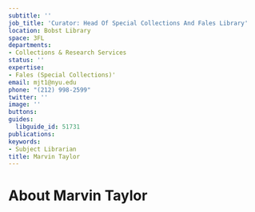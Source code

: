 ```yaml
---
subtitle: ''
job_title: 'Curator: Head Of Special Collections And Fales Library'
location: Bobst Library
space: 3FL
departments:
- Collections & Research Services
status: ''
expertise:
- Fales (Special Collections)'
email: mjt1@nyu.edu
phone: "(212) 998-2599"
twitter: ''
image: ''
buttons: 
guides:
  libguide_id: 51731
publications: 
keywords:
- Subject Librarian
title: Marvin Taylor
---
```


# About Marvin Taylor